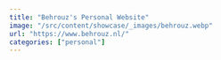 ```yaml
---
title: "Behrouz's Personal Website"
image: "/src/content/showcase/_images/behrouz.webp"
url: "https://www.behrouz.nl/"
categories: ["personal"]
---
```

